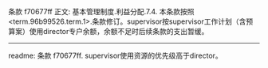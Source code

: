 条款 f70677ff 正文:
基本管理制度.利益分配.7.4. 本条款按照<term.96b99526.term.1>.条款修订。supervisor按supervisor工作计划（含预算案）使用director专户余额，余额不足时后续条款的支出暂缓。

---
readme:
条款 f70677ff. supervisor使用资源的优先级高于director。
